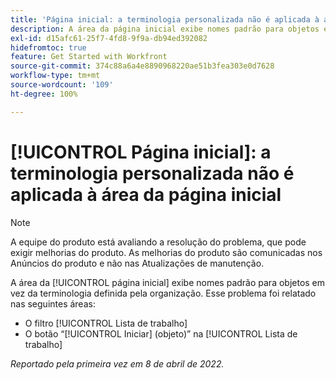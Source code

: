 ```yaml
---
title: 'Página inicial: a terminologia personalizada não é aplicada à área da página inicial'
description: A área da página inicial exibe nomes padrão para objetos em vez da terminologia definida pela organização. Esse problema foi relatado em várias áreas.
exl-id: d15afc61-25f7-4fd8-9f9a-db94ed392082
hidefromtoc: true
feature: Get Started with Workfront
source-git-commit: 374c88a6a4e8890968220ae51b3fea303e0d7628
workflow-type: tm+mt
source-wordcount: '109'
ht-degree: 100%

---
```


# [!UICONTROL Página inicial]: a terminologia personalizada não é aplicada à área da página inicial

>[!NOTE]
>
>A equipe do produto está avaliando a resolução do problema, que pode exigir melhorias do produto. As melhorias do produto são comunicadas nos Anúncios do produto e não nas Atualizações de manutenção.

A área da [!UICONTROL página inicial] exibe nomes padrão para objetos em vez da terminologia definida pela organização. Esse problema foi relatado nas seguintes áreas:

* O filtro [!UICONTROL Lista de trabalho]
* O botão “[!UICONTROL Iniciar] (objeto)” na [!UICONTROL Lista de trabalho]

_Reportado pela primeira vez em 8 de abril de 2022._
